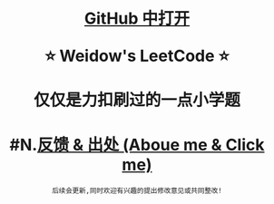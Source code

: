 <!--
 * @Author: Weidows
 * @Date: 2020-09-14 17:28:32
 * @LastEditors: Weidows
 * @LastEditTime: 2020-10-03 12:04:59
 * @FilePath: \Github\LeetCode\README.md
-->
<h1 align="center">

[GitHub 中打开](https://github.com/Weidows/LeetCode)

⭐️ Weidow's LeetCode ⭐️

仅仅是力扣刷过的一点小学题

</h1>

<center>

# #N.[反馈 & 出处 (Aboue me & Click me)](https://weidows.gitee.io/tags/about)

    后续会更新,同时欢迎有兴趣的提出修改意见或共同整改!

</center>
